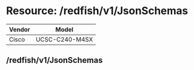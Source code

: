 # Resource: /redfish/v1/JsonSchemas

Vendor | Model
--- | ---
Cisco | UCSC-C240-M4SX

## /redfish/v1/JsonSchemas

```
```

